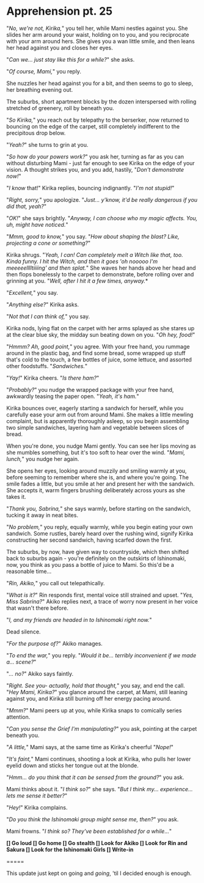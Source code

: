 # Apprehension pt. 25

"*No, we're not, Kirika,*" you tell her, while Mami nestles against you. She slides her arm around your waist, holding on to you, and you reciprocate with your arm around hers. She gives you a wan little smile, and then leans her head against you and closes her eyes.

"*Can we... just stay like this for a while?*" she asks.

"*Of course, Mami,*" you reply.

She nuzzles her head against you for a bit, and then seems to go to sleep, her breathing evening out.

The suburbs, short apartment blocks by the dozen interspersed with rolling stretched of greenery, roll by beneath you.

"*So Kirika,*" you reach out by telepathy to the berserker, now returned to bouncing on the edge of the carpet, still completely indifferent to the precipitous drop below.

"*Yeah?*" she turns to grin at you.

"*So how do your powers work?*" you ask her, turning as far as you can without disturbing Mami - just far enough to see Kirika on the edge of your vision. A thought strikes you, and you add, hastily, "*Don't demonstrate now!*"

"*I know* that!" Kirika replies, bouncing indignantly. "*I'm not stupid!*"

"*Right, sorry,*" you apologize. "*Just... y'know, it'd be really dangerous if you did that, yeah?*"

"*OK!*" she says brightly. "*Anyway, I can choose who my magic affects. You, uh, might have noticed.*"

"*Mmm, good to know,*" you say. "*How about shaping the blast? Like, projecting a cone or something?*"

Kirika shrugs. "*Yeah, I can! Can completely melt a Witch like that, too. Kinda funny. I hit the Witch, and then it goes 'oh nooooo I'm meeeeelllltiiiing' and then splat.*" She waves her hands above her head and then flops bonelessly to the carpet to demonstrate, before rolling over and grinning at you. "*Well, after I hit it a few times, anyway.*\*

"*Excellent,*" you say.

"*Anything else?*" Kirika asks.

"*Not that I can think of,*" you say.

Kirika nods, lying flat on the carpet with her arms splayed as she stares up at the clear blue sky, the midday sun beating down on you. "*Oh hey, food!*"

"*Hmmm? Ah, good point,*" you agree. With your free hand, you rummage around in the plastic bag, and find some bread, some wrapped up stuff that's cold to the touch, a few bottles of juice, some lettuce, and assorted other foodstuffs. "*Sandwiches.*"

"*Yay!*" Kirika cheers. "*Is there ham?*"

"*Probably?*" you nudge the wrapped package with your free hand, awkwardly teasing the paper open. "*Yeah, it's ham.*"

Kirika bounces over, eagerly starting a sandwich for herself, while you carefully ease your arm out from around Mami. She makes a little mewling complaint, but is apparently thoroughly asleep, so you begin assembling two simple sandwiches, layering ham and vegetable between slices of bread.

When you're done, you nudge Mami gently. You can see her lips moving as she mumbles something, but it's too soft to hear over the wind. "*Mami, lunch,*" you nudge her again.

She opens her eyes, looking around muzzily and smiling warmly at you, before seeming to remember where she is, and where you're going. The smile fades a little, but you smile at her and present her with the sandwich. She accepts it, warm fingers brushing deliberately across yours as she takes it.

"*Thank you, Sabrina,*" she says warmly, before starting on the sandwich, tucking it away in neat bites.

"*No problem,*" you reply, equally warmly, while you begin eating your own sandwich. Some rustles, barely heard over the rushing wind, signify Kirika constructing her second sandwich, having scarfed down the first.

The suburbs, by now, have given way to countryside, which then shifted back to suburbs again - you're definitely on the outskirts of Ishinomaki, now, you think as you pass a bottle of juice to Mami. So this'd be a reasonable time...

"*Rin, Akiko,*" you call out telepathically.

"*What is it?*" Rin responds first, mental voice still strained and upset. "*Yes, Miss Sabrina?*" Akiko replies next, a trace of worry now present in her voice that wasn't there before.

"*I, and my friends are headed in to Ishinomaki right now.*"

Dead silence.

"*For the purpose of?*" Akiko manages.

"*To end the war,*" you reply. "*Would it be... terribly inconvenient if we made a... scene?*"

"*... no?*" Akiko says faintly.

"*Right. See you- actually, hold that thought,*" you say, and end the call. "*Hey Mami, Kirika?*" you glance around the carpet, at Mami, still leaning against you, and Kirika still burning off her energy pacing around.

"*Mmm?*" Mami peers up at you, while Kirika snaps to comically series attention.

"*Can you sense the Grief I'm manipulating?*" you ask, pointing at the carpet beneath you.

"*A little,*" Mami says, at the same time as Kirika's cheerful "*Nope!*"

"*It's faint,*" Mami continues, shooting a look at Kirika, who pulls her lower eyelid down and sticks her tongue out at the blonde.

"*Hmm... do you think that it can be sensed from the ground?*" you ask.

Mami thinks about it. "*I think so?*" she says. "*But I think my... experience... lets me sense it better?*"

"*Hey!*" Kirika complains.

"*Do you think the Ishinomaki group might sense me, then?*" you ask.

Mami frowns. "*I think so? They've been established for a while...*"

**\[] Go loud
\[] Go home
\[] Go stealth
\[] Look for Akiko
\[] Look for Rin and Sakura
\[] Look for the Ishinomaki Girls
\[] Write-in**

\=====​

This update just kept on going and *going*, 'til I decided enough is enough.
